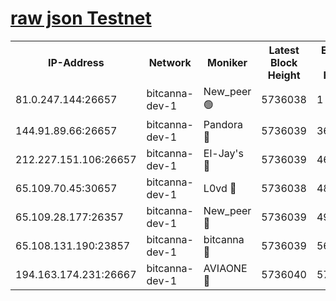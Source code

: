 [raw json Testnet](https://rpc-check.bcat.stavr.tech/bcat/rpc-bcat-result.json)
=


<table><tr><th>IP-Address</th><th>Network</th><th>Moniker</th><th>Latest Block Height</th><th>Earliest Block Height</th><th>Catching Up</th><th>Tx Index</th><th>Voting Power</th><th>Scan Time</th></tr><tr><td>81.0.247.144:26657</td><td>bitcanna-dev-1</td><td>New_peer 🟢</td><td>5736038</td><td>1</td><td>False</td><td>on</td><td>0</td><td>2023-12-29T20:48:42.852336402UTC</td></tr><tr><td>144.91.89.66:26657</td><td>bitcanna-dev-1</td><td>Pandora 🔴</td><td>5736039</td><td>3675711</td><td>False</td><td>on</td><td>2096387</td><td>2023-12-29T20:48:52.671202126UTC</td></tr><tr><td>212.227.151.106:26657</td><td>bitcanna-dev-1</td><td>El-Jay's 🔴</td><td>5736039</td><td>4670391</td><td>False</td><td>on</td><td>2218164</td><td>2023-12-29T20:48:49.548598473UTC</td></tr><tr><td>65.109.70.45:30657</td><td>bitcanna-dev-1</td><td>L0vd 🔴</td><td>5736038</td><td>4828155</td><td>False</td><td>on</td><td>7920</td><td>2023-12-29T20:48:43.166114950UTC</td></tr><tr><td>65.109.28.177:26357</td><td>bitcanna-dev-1</td><td>New_peer 🔴</td><td>5736039</td><td>4952911</td><td>False</td><td>on</td><td>2237067</td><td>2023-12-29T20:48:49.905926623UTC</td></tr><tr><td>65.108.131.190:23857</td><td>bitcanna-dev-1</td><td>bitcanna 🔴</td><td>5736039</td><td>5636039</td><td>False</td><td>off</td><td>82368</td><td>2023-12-29T20:48:50.312376872UTC</td></tr><tr><td>194.163.174.231:26667</td><td>bitcanna-dev-1</td><td>AVIAONE 🔴</td><td>5736040</td><td>5722251</td><td>False</td><td>on</td><td>1949865</td><td>2023-12-29T20:48:57.464325083UTC</td></tr></table>